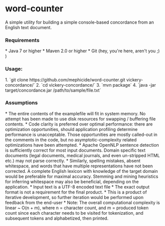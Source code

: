 # word-counter
A simple utility for building a simple console-based concordance from an English text document.

<h3>Requirements</h3>
* Java 7 or higher
* Maven 2.0 or higher
* Git (hey, you're here, aren't you ;) )

<h3>Usage:</h3>
1. `git clone https://github.com/mephicide/word-counter.git vickery-concordance/`
2. `cd vickery-concordance/`
3. `mvn package`
4. `java -jar target/concordance.jar /path/to/sample/file.txt`

<h3>Assumptions</h3>
* The entire contents of the examplefile will fit in system memory.  No attempt has been made to use disk resources for swapping / buffering file contents.
* Code clarity is preferred over optimal performance: there are optimization opportunities, should application profiling determine performance is unacceptable.  Those opportunities are mostly called-out in the comments in the code, but no asymptotic-complexity related optimizations have been attempted.
* Apache OpenNLP sentence detection is sufficiently correct for most input documents.  Domain specific text documents (legal documents, medical journals, and even un-stripped HTML etc.) may not parse correctly.  
* Similarly, spelling mistakes, absent whitespace, and words that have multiple representations have not been corrected.  A complete English lexicon with knowledge of the target domain would be preferable for maximal accuracy. Stemming and mining heuristics for inferring whitespace may also be beneficial, depending on the application.
* Input text is a UTF-8 encoded text file
* The exact output format is not a requirement for the final product.
* This is a product of iterative development, so further iteration would be performed upon feedback from the end-user
* Note: The overall computational complexity is linear ~ O(n + m), where n = character count, and m = produced token count since each character needs to be visited for tokenization, and subsequent tokens and alphabetized, then printed.  
